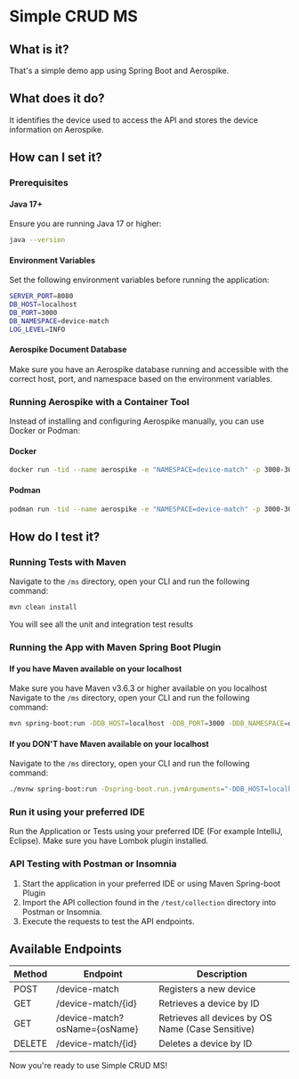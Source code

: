 # Simple CRUD MS

## What is it?
That's a simple demo app using Spring Boot and Aerospike.

## What does it do?
It identifies the device used to access the API and stores the device information on Aerospike.

## How can I set it?

### Prerequisites

#### Java 17+
Ensure you are running Java 17 or higher:
```sh
java --version
```

#### Environment Variables
Set the following environment variables before running the application:
```sh
SERVER_PORT=8080
DB_HOST=localhost
DB_PORT=3000
DB_NAMESPACE=device-match
LOG_LEVEL=INFO
```

#### Aerospike Document Database
Make sure you have an Aerospike database running and accessible with the correct host, port, and namespace based on the environment variables.

### Running Aerospike with a Container Tool
Instead of installing and configuring Aerospike manually, you can use Docker or Podman:

#### Docker
```sh
docker run -tid --name aerospike -e "NAMESPACE=device-match" -p 3000-3002:3000-3002 aerospike/aerospike-server
```

#### Podman
```sh
podman run -tid --name aerospike -e "NAMESPACE=device-match" -p 3000-3002:3000-3002 aerospike/aerospike-server
```

## How do I test it?

### Running Tests with Maven
Navigate to the `/ms` directory, open your CLI and run the following command:
```sh
mvn clean install
```
You will see all the unit and integration test results

### Running the App with Maven Spring Boot Plugin
#### If you have Maven available on your localhost
Make sure you have Maven v3.6.3 or higher available on you localhost
Navigate to the `/ms` directory, open your CLI and run the following command:
```sh
mvn spring-boot:run -DDB_HOST=localhost -DDB_PORT=3000 -DDB_NAMESPACE=device-match -DLOG_LEVEL=INFO
```
#### If you DON'T have Maven available on your localhost
Navigate to the `/ms` directory, open your CLI and run the following command:
```sh
./mvnw spring-boot:run -Dspring-boot.run.jvmArguments="-DDB_HOST=localhost -DDB_PORT=3000 -DDB_NAMESPACE=device-match -DLOG_LEVEL=INFO -DSERVER_PORT=8080"
```

### Run it using your preferred IDE
Run the Application or Tests using your preferred IDE (For example IntelliJ, Eclipse).
Make sure you have Lombok plugin installed.

### API Testing with Postman or Insomnia
1. Start the application in your preferred IDE or using Maven Spring-boot Plugin
2. Import the API collection found in the `/test/collection` directory into Postman or Insomnia.
3. Execute the requests to test the API endpoints.

## Available Endpoints
| Method | Endpoint                      | Description                                       |
|--------|-------------------------------|---------------------------------------------------|
| POST   | /device-match                 | Registers a new device                            |
| GET    | /device-match/{id}            | Retrieves a device by ID                          |
| GET    | /device-match?osName={osName} | Retrieves all devices by OS Name (Case Sensitive) |
| DELETE | /device-match/{id}            | Deletes a device by ID                            |

Now you're ready to use Simple CRUD MS!
